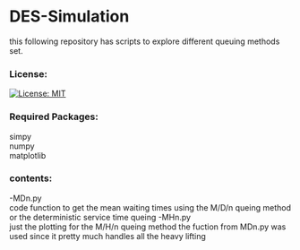 # DES-Simulation
this following repository has scripts to explore different queuing methods set.<br>

### License:
[![License: MIT](https://img.shields.io/badge/License-MIT-yellow.svg)](https://opensource.org/licenses/MIT)
### Required Packages:
simpy<br>
numpy<br>
matplotlib<br>


### contents:
-MDn.py<br>
code function to get the mean waiting times using the M/D/n queing method or the deterministic service time queing
-MHn.py<br>
just the plotting for the M/H/n queing method the fuction from MDn.py was used since it pretty much handles all the heavy lifting
